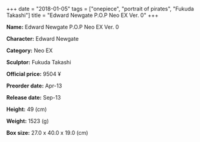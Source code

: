 +++
date = "2018-01-05"
tags = ["onepiece", "portrait of pirates", "Fukuda Takashi"]
title = "Edward Newgate P.O.P Neo EX Ver. 0"
+++

**Name:** Edward Newgate P.O.P Neo EX Ver. 0

**Character:** Edward Newgate

**Category:** Neo EX 

**Sculptor:** Fukuda Takashi

**Official price:** 9504 ¥

**Preorder date:** Apr-13

**Release date:** Sep-13

**Height:** 49 (cm)

**Weight:** 1523 (g)

**Box size:** 27.0 x 40.0 x 19.0 (cm)


